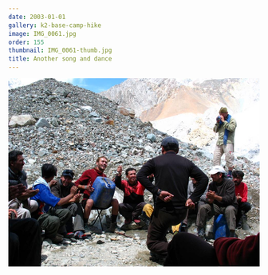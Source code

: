 ```yaml
---
date: 2003-01-01
gallery: k2-base-camp-hike
image: IMG_0061.jpg
order: 155
thumbnail: IMG_0061-thumb.jpg
title: Another song and dance
---
```


![Another song and dance](./IMG_0061.jpg)